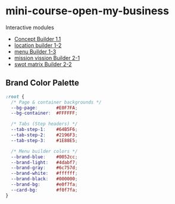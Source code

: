 # mini-course-open-my-business

Interactive modules

- [Concept Builder 1.1](https://giyoraashkenazi.github.io/mini-course-open-my-business/modules/concept-builder-1-1/)
- [location builder 1-2](https://giyoraashkenazi.github.io/mini-course-open-my-business/modules/location-builder-1-2/)
- [menu Builder 1-3](https://giyoraashkenazi.github.io/mini-course-open-my-business/modules/menu-builder-1-3/)
- [mission vission Builder 2-1](https://giyoraashkenazi.github.io/mini-course-open-my-business/modules/mission-vission-builder-2-1/)
- [swot matrix Builder 2-2](https://giyoraashkenazi.github.io/mini-course-open-my-business/modules/swot-matrix-builder-2-2/)

## Brand Color Palette

```css
:root {
  /* Page & container backgrounds */
  --bg-page:       #E0F7FA;
  --bg-container:  #FFFFFF;

  /* Tabs (Step headers) */
  --tab-step-1:    #64B5F6;
  --tab-step-2:    #2196F3;
  --tab-step-3:    #1E88E5;

  /* Menu builder colors */
  --brand-blue:    #0052cc;
  --brand-light:   #4dabf7;
  --brand-gray:    #6c757d;
  --brand-white:   #ffffff;
  --brand-black:   #000000;
  --brand-bg:      #e0f7fa;
  --card-bg:       #f0f7fa;
}

